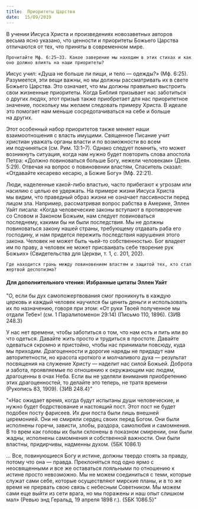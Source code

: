 ```yaml
---
title:  Приоритеты Царства
date:  15/09/2019
---
```


В учении Иисуса Христа и произведениях новозаветных авторов весьма ясно указано, что ценности и приоритеты Божьего Царства отличаются от тех, что приняты в современном мире.

`Прочитайте Мф. 6:25–33. Какое заверение мы находим в этих стихах и как оно должно влиять на наши приоритеты?`

Иисус учил: «Душа не больше ли пищи, и тело — одежды?» (Мф. 6:25). Разумеется, эти вещи важны, но мы должны рассматривать их в свете Божьего Царства. Это означает, что мы должны правильно выстроить свои жизненные приоритеты. Когда Библия призывает нас заботиться о других людях, этот призыв также приобретает для нас приоритетное значение, поскольку мы желаем следовать примеру Христа. В идеале это помогает нам меньше сосредотачиваться на себе и больше на других.

Этот особенный набор приоритетов также меняет наши взаимоотношения с власть имущими. Священное Писание учит христиан уважать органы власти и по возможности во всем им подчиняться (см. Рим. 13:1–7). Однако следует помнить, что может возникнуть ситуация, когда нам нужно будет повторить слова апостола Петра: «Должно повиноваться больше Богу, нежели человекам» (Деян. 5:29). Отвечая на вопрос о повиновении властям, Спаситель сказал: «Отдавайте кесарево кесарю, а Божие Богу» (Мф. 22:21).

Люди, наделенные какой-либо властью, часто прибегают к угрозам или насилию с целью ее удержать. На примере жизни Иисуса Христа мы видим, что праведный образ жизни не означает пассивности перед лицом зла. Например, рассматривая вопрос рабства в Америке, Эллен Уайт писала: «Когда человеческие законы вступают в противоречие со Словом и Законом Божьим, нам следует повиноваться последнему, какими бы ни были последствия. Мы не должны повиноваться закону нашей страны, требующему отдавать раба его господину, и нам придется пережить последствия нарушения этого закона. Человек не может быть чьей-то собственностью. Бог владеет им по праву, а человек не может присваивать себе творение рук Божьих» (Свидетельства для Церкви, т. 1, с. 201, 202).

`Где находится грань между повиновением властям и защитой тех, кто стал жертвой деспотизма?`

#### Для дополнительного чтения: Избранные цитаты Эллен Уайт

"О, если бы дух самопожертвования смог проникнуть в каждую церковь и каждый человек научился бы ценить деньги и использовать их по назначению, говоря при этом: «От руки Твоей полученное мы отдали Тебе»! (см. 1 Паралипоменон 29:14) (Письмо 110, 1896). {3ИВ 248.3}

У нас нет времени, чтобы заботиться о том, что нам есть и пить или во что одеться. Давайте жить просто и трудиться в простоте. Давайте одеваться скромно и пристойно, чтобы нас принимали повсюду, куда мы приходим. Драгоценности и дорогие наряды не придадут нам авторитетности, но красота кроткого и молчаливого духа — результат посвящения на служение Христу — наделит нас силой Божьей. Доброта и забота, проявляемые по отношению к окружающим нас людям, драгоценны в очах Неба. Если вы не уделяли внимания приобретению этих драгоценностей, то делайте это теперь, не тратя времени (Рукопись 83, 1909). {3ИВ 248.4}"

"«Нас ожидает время, когда будут испытаны души человеческие, и нужно будет бодрствование и настоящий пост. Этот пост не будет подобен посту фарисеев. Их дни поста были лишь внешней церемонией. Они не смиряли сердец своих перед Богом. Они были исполнены горечи, зависти, злобы, раздора, самолюбия и самомнения. В то врем как головы их были склонены в показном смирении, они были жадны, исполнены самомнения и собственной важности. Они были властны, придирчивы, надменны духом. {5БК 1086.1}

... Все, повинующиеся Богу и истине, должны твердо стоять за правду, потому что она — правда. Преклоняться под одно ярмо с неосвященными и все же оставаться лояльными по отношению к истине просто невозможно. Мы не можем соединиться с теми, которые служат сами себе, которые осуществляют мирские планы, и в то же время не прервать свою связь с небесным Советником. Мы можем сами еще выйти из сети врага, но мы поражены и наш опыт слишком мал» (Ревью энд Геральд, 19 апреля 1898 г.). {5БК 1086.5}"